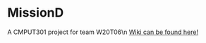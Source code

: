 # MissionD
A CMPUT301 project for team W20T06\n
[Wiki can be found here!](https://github.com/CMPUT301W20T06/MissionD/wiki)


